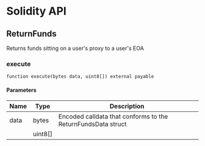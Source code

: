 # Solidity API

## ReturnFunds

Returns funds sitting on a user's proxy to a user's EOA

### execute

```solidity
function execute(bytes data, uint8[]) external payable
```

#### Parameters

| Name | Type | Description |
| ---- | ---- | ----------- |
| data | bytes | Encoded calldata that conforms to the ReturnFundsData struct |
|  | uint8[] |  |

